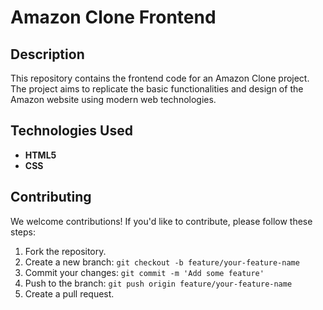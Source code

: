 # Amazon Clone Frontend

## Description
This repository contains the frontend code for an Amazon Clone project. The project aims to replicate the basic functionalities and design of the Amazon website using modern web technologies.

## Technologies Used
- **HTML5**
- **CSS**


## Contributing
We welcome contributions! If you'd like to contribute, please follow these steps:
1. Fork the repository.
2. Create a new branch: `git checkout -b feature/your-feature-name`
3. Commit your changes: `git commit -m 'Add some feature'`
4. Push to the branch: `git push origin feature/your-feature-name`
5. Create a pull request.


